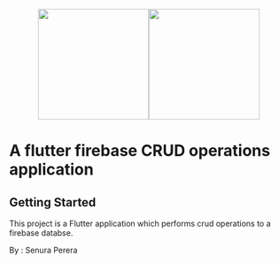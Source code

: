 <p align="center"><a href="https://github.com/senuradp" target="_blank"><img src="https://user-images.githubusercontent.com/51419598/152648731-567997ec-ac1c-4a9c-a816-a1fb1882abbe.png" height="200" width="200"><img src="https://www.gstatic.com/devrel-devsite/prod/v3f8eafc9e9ec34d001886958ac58f6b3d255ba70e9584b93488d1cf3a23653aa/firebase/images/touchicon-180.png" height="200" width="200"></a></p>


# A flutter firebase CRUD operations application

## Getting Started

This project is a Flutter application which performs crud operations to a firebase databse.

By : Senura Perera

